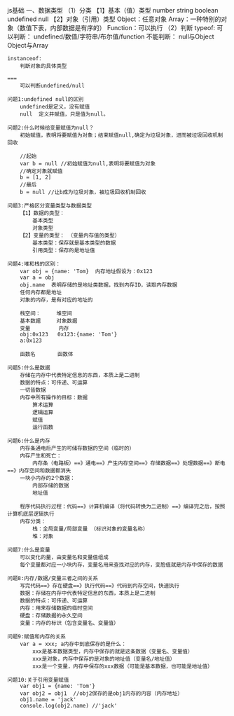 js基础
一、数据类型
（1）分类
   【1】基本（值）类型
        number
        string
        boolean
        undefined
        null
   【2】对象（引用）类型
        Object：任意对象
        Array：一种特别的对象（数值下表，内部数据是有序的）
        Function：可以执行
（2）判断
    typeof:
        可以判断： undefined/数值/字符串/布尔值/function
        不能判断： null与Object  Object与Array 

    instanceof:
        判断对象的具体类型

    ===
        可以判断undefined/null

    问题1:undefined null的区别
        undefined是定义，没有赋值
        null  定义并赋值，只是值为null。
        
    问题2:什么时候给变量赋值为null？
        初始赋值，表明将要赋值为对象；结束赋值null,确定为垃圾对象，进而被垃圾回收机制回收

        //起始
        var b = null //初始赋值为null,表明将要赋值为对象
        //确定对象就赋值
        b = [1, 2]
        //最后
        b = null //让b成为垃圾对象，被垃圾回收机制回收

    问题3:严格区分变量类型与数据类型
        【1】数据的类型： 
            基本类型
            对象类型
        【2】变量的类型： （变量内存值的类型）
            基本类型：保存就是基本类型的数据
            引用类型：保存的是地址值

    问题4:堆和栈的区别：
        var obj = {name: 'Tom}  内存地址假设为：0x123
        var a = obj  
        obj.name  表明存储的是地址类数据，找到内存ID，读取内存数据
        任何内存都是地址
        对象的内存，是有对应的地址的
        
        栈空间：     堆空间
        基本数据     对象数据
        变量         内存
        obj:0x123   0x123:{name: 'Tom'}
        a:0x123

        函数名       函数体

    问题5:什么是数据
        存储在内存中代表特定信息的东西，本质上是二进制
        数据的特点：可传递、可运算
        一切皆数据
        内存中所有操作的目标：数据
            算术运算
            逻辑运算
            赋值
            运行函数

    问题6:什么是内存
        内存条通电后产生的可储存数据的空间（临时的）
        内存产生和死亡：
            内存条（电路板）==》通电==》产生内存空间==》存储数据==》处理数据==》断电==》内存空间和数据都消失
        一块小内存的2个数据：
            内部存储的数据
            地址值

        程序代码执行过程：代码==》计算机编译（将代码转换为二进制）==》编译完之后，按照计算机底层逻辑执行
        内存分类：
            栈：全局变量/局部变量 （标识对象的变量名称）
            堆：对象

    问题7:什么是变量
        可以变化的量，由变量名和变量值组成
        每个变量都对应一小块内存，变量名用来查找对应的内存，变脸值就是内存中保存的数据

    问题8:内存/数据/变量三者之间的关系
        写完代码==》存在硬盘==》执行代码==》代码到内存空间，快速执行
        数据：存储在内存中代表特定信息的东西，本质上是二进制
        数据的特点：可传递、可运算
        内存：用来存储数据的临时空间
        硬盘：存储数据的永久空间
        变量：内存的标识（包含变量名、变量值）

    问题9:赋值和内存的关系
        var a = xxx; a内存中到底保存的是什么：
            xxx是基本数据类型，内存中保存的就是这条数据（变量名、变量值）
            xxx是对象，内存中保存的是对象的地址值（变量名/地址值）
            xxx是一个变量，内存中保存的xxx数据（可能是基本数据，也可能是地址值）

    问题10:关于引用变量赋值
        var obj1 = {name: 'Tom'}
        var obj2 = obj1  //obj2保存的是obj1内存的内容（内存地址）
        obj1.name = 'jack'
        console.log(obj2.name) //'jack'












